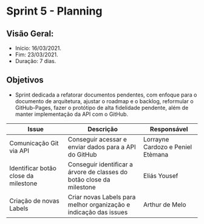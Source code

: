 # Sprint 5 - Planning

## Visão Geral:
* Início: 16/03/2021.
* Fim: 23/03/2021.
* Duração: 7 dias.

## Objetivos
* Sprint dedicada a refatorar documentos pendentes, com enfoque para o documento de arquitetura, ajustar o roadmap e o backlog, reformular o GitHub-Pages, fazer o protótipo de alta fidelidade pendente, além de manter implementação da API com o GitHub.

Issue | Descrição | Responsável
---|---|---
Comunicação Git via API | Conseguir acessar e enviar dados para a API do GitHub | Lorrayne Cardozo e Peniel Etèmana
Identificar botão close da milestone | Conseguir identificar a árvore de classes do botão close da milestone | Eliás Yousef
Criação de novas Labels | Criar novas Labels para melhor organização e indicação das issues | Arthur de Melo